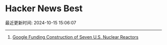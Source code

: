 # Hacker News Best

最近更新时间: 2024-10-15 15:06:07

--- 
1. [Google Funding Construction of Seven U.S. Nuclear Reactors](https://www.wsj.com/business/energy-oil/google-nuclear-power-artificial-intelligence-87966624) 
